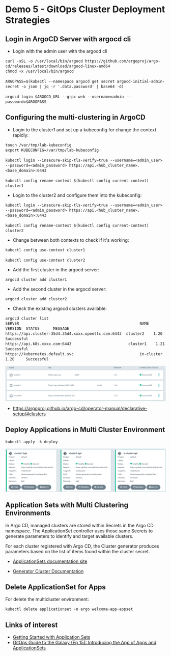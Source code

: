 # Demo 5 - GitOps Cluster Deployment Strategies

## Login in ArgoCD Server with argocd cli

* Login with the admin user with the argocd cli

```
curl -sSL -o /usr/local/bin/argocd https://github.com/argoproj/argo-cd/releases/latest/download/argocd-linux-amd64
chmod +x /usr/local/bin/argocd

ARGOPASS=$(kubectl --namespace argocd get secret argocd-initial-admin-secret -o json | jq -r '.data.password' | base64 -d)

argocd login $ARGOCD_URL --grpc-web --username=admin --password=$ARGOPASS
```

## Configuring the multi-clustering in ArgoCD

* Login to the cluster1 and set up a kubeconfig for change the context rapidly:

```
touch /var/tmp/lab-kubeconfig
export KUBECONFIG=/var/tmp/lab-kubeconfig

kubectl login --insecure-skip-tls-verify=true --username=<admin_user> --password=<admin_password> https://api.<hub_cluster_name>.<base_domain>:6443

kubectl config rename-context $(kubectl config current-context) cluster1
```

* Login to the cluster2 and configure them into the kubeconfig:

```
kubectl login --insecure-skip-tls-verify=true --username=<admin_user> --password=<admin_password> https://api.<hub_cluster_name>.<base_domain>:6443

kubectl config rename-context $(kubectl config current-context) cluster2
```

* Change between both contexts to check if it's working:

```
kubectl config use-context cluster1

kubectl config use-context cluster2
```

* Add the first cluster in the argocd server:

```
argocd cluster add cluster1
```

* Add the second cluster in the argocd server:

```
argocd cluster add cluster2
```

* Check the existing argocd clusters available:

```
argocd cluster list
SERVER                                                     NAME        VERSION  STATUS      MESSAGE
https://api.cluster-35d4.35d4.xxxx.opentlc.com:6443  cluster2    1.20     Successful
https://api.k8s.xxxx.com:6443                         cluster1    1.21     Successful
https://kubernetes.default.svc                             in-cluster  1.20     Successful
```

<img align="center" width="650" src="docs/pic1.png">

* https://argoproj.github.io/argo-cd/operator-manual/declarative-setup/#clusters

## Deploy Applications in Multi Cluster Environment

```
kubectl apply -k deploy
```

<img align="center" width="650" src="docs/pic2.png">

## Application Sets with Multi Clustering Environments

In Argo CD, managed clusters are stored within Secrets in the Argo CD namespace. The ApplicationSet
controller uses those same Secrets to generate parameters to identify and target available clusters.

For each cluster registered with Argo CD, the Cluster generator produces parameters based on the
list of items found within the cluster secret.

* [ApplicationSets documentation site](https://argocd-applicationset.readthedocs.io/en/stable/)

* [Generator Cluster Documentation](https://argocd-applicationset.readthedocs.io/en/stable/Generators-Cluster/)

## Delete ApplicationSet for Apps

For delete the multicluster environment:

```
kubectl delete applicationset -n argo welcome-app-appset
```

## Links of interest

* [Getting Started with Application Sets](https://cloud.redhat.com/blog/getting-started-with-applicationsets)
* [GitOps Guide to the Galaxy (Ep 15): Introducing the App of Apps and ApplicationSets](https://www.youtube.com/watch?v=HqzUIJMYnfY&ab_channel=OpenShift)

